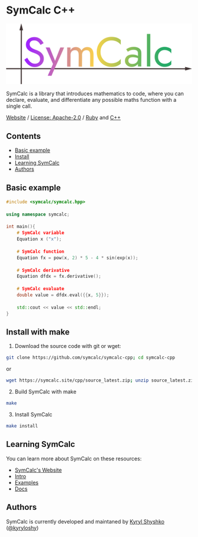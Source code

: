 # SymCalc C++

![SymCalc Logo](/symcalc_logo.png)

SymCalc is a library that introduces mathematics to code, where you can declare, evaluate, and differentiate any possible maths function with a single call.

[Website](https://symcalc.site/cpp)
/
[License: Apache-2.0](http://www.apache.org/licenses/LICENSE-2.0)
/
[Ruby](https://github.com/symcalc/symcalc-ruby)
 and 
[C++](https://github.com/symcalc/symcalc-cpp)

## Contents
- [Basic example](#basic-example)
- [Install](#install-with-make)
- [Learning SymCalc](#learning-symcalc)
- [Authors](#authors)

## Basic example
```cpp
#include <symcalc/symcalc.hpp>

using namespace symcalc;

int main(){
    # SymCalc variable
    Equation x ("x");

    # SymCalc function
    Equation fx = pow(x, 2) * 5 - 4 * sin(exp(x));

    # SymCalc derivative
    Equation dfdx = fx.derivative();

    # SymCalc evaluate
    double value = dfdx.eval({{x, 5}});

    std::cout << value << std::endl;
}
```


## Install with make

1. Download the source code with git or wget:
```bash
git clone https://github.com/symcalc/symcalc-cpp; cd symcalc-cpp
```

or

```bash
wget https://symcalc.site/cpp/source_latest.zip; unzip source_latest.zip; cd symcalc_cpp_source
```

2. Build SymCalc with make
```bash
make
```

3. Install SymCalc
```bash
make install
```

## Learning SymCalc

You can learn more about SymCalc on these resources:

- [SymCalc's Website](https://symcalc.site/cpp)
- [Intro](https://symcalc.site/cpp/intro)
- [Examples](https://symcalc.site/cpp/examples)
- [Docs](https://symcalc.site/cpp/docs)


## Authors

SymCalc is currently developed and maintaned by [Kyryl Shyshko](https://kyrylshyshko.me) ([@kyryloshy](https://github.com/kyryloshy))

